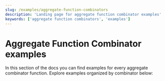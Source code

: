 ```yaml
---
slug: /examples/aggregate-function-combinators
description: 'Landing page for aggregate function combinator examples'
keywords: ['aggregate function combinators', 'examples']
---
```


# Aggregate Function Combinator examples 

In this section of the docs you can find examples for every aggregate combinator
function. Explore examples organized by combinator below:



